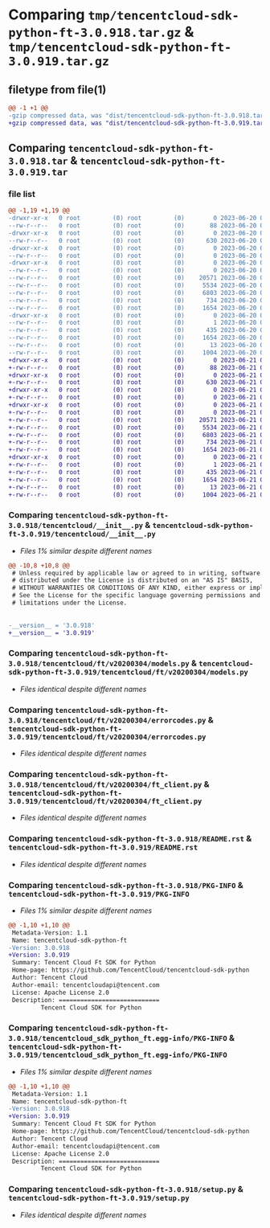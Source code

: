 # Comparing `tmp/tencentcloud-sdk-python-ft-3.0.918.tar.gz` & `tmp/tencentcloud-sdk-python-ft-3.0.919.tar.gz`

## filetype from file(1)

```diff
@@ -1 +1 @@
-gzip compressed data, was "dist/tencentcloud-sdk-python-ft-3.0.918.tar", last modified: Tue Jun 20 02:40:59 2023, max compression
+gzip compressed data, was "dist/tencentcloud-sdk-python-ft-3.0.919.tar", last modified: Wed Jun 21 00:27:36 2023, max compression
```

## Comparing `tencentcloud-sdk-python-ft-3.0.918.tar` & `tencentcloud-sdk-python-ft-3.0.919.tar`

### file list

```diff
@@ -1,19 +1,19 @@
-drwxr-xr-x   0 root         (0) root         (0)        0 2023-06-20 02:40:59.000000 tencentcloud-sdk-python-ft-3.0.918/
--rw-r--r--   0 root         (0) root         (0)       88 2023-06-20 02:40:59.000000 tencentcloud-sdk-python-ft-3.0.918/setup.cfg
-drwxr-xr-x   0 root         (0) root         (0)        0 2023-06-20 02:40:59.000000 tencentcloud-sdk-python-ft-3.0.918/tencentcloud/
--rw-r--r--   0 root         (0) root         (0)      630 2023-06-20 02:40:59.000000 tencentcloud-sdk-python-ft-3.0.918/tencentcloud/__init__.py
-drwxr-xr-x   0 root         (0) root         (0)        0 2023-06-20 02:40:59.000000 tencentcloud-sdk-python-ft-3.0.918/tencentcloud/ft/
--rw-r--r--   0 root         (0) root         (0)        0 2023-06-20 02:40:59.000000 tencentcloud-sdk-python-ft-3.0.918/tencentcloud/ft/__init__.py
-drwxr-xr-x   0 root         (0) root         (0)        0 2023-06-20 02:40:59.000000 tencentcloud-sdk-python-ft-3.0.918/tencentcloud/ft/v20200304/
--rw-r--r--   0 root         (0) root         (0)        0 2023-06-20 02:40:59.000000 tencentcloud-sdk-python-ft-3.0.918/tencentcloud/ft/v20200304/__init__.py
--rw-r--r--   0 root         (0) root         (0)    20571 2023-06-20 02:40:59.000000 tencentcloud-sdk-python-ft-3.0.918/tencentcloud/ft/v20200304/models.py
--rw-r--r--   0 root         (0) root         (0)     5534 2023-06-20 02:40:59.000000 tencentcloud-sdk-python-ft-3.0.918/tencentcloud/ft/v20200304/errorcodes.py
--rw-r--r--   0 root         (0) root         (0)     6803 2023-06-20 02:40:59.000000 tencentcloud-sdk-python-ft-3.0.918/tencentcloud/ft/v20200304/ft_client.py
--rw-r--r--   0 root         (0) root         (0)      734 2023-06-20 02:40:59.000000 tencentcloud-sdk-python-ft-3.0.918/README.rst
--rw-r--r--   0 root         (0) root         (0)     1654 2023-06-20 02:40:59.000000 tencentcloud-sdk-python-ft-3.0.918/PKG-INFO
-drwxr-xr-x   0 root         (0) root         (0)        0 2023-06-20 02:40:59.000000 tencentcloud-sdk-python-ft-3.0.918/tencentcloud_sdk_python_ft.egg-info/
--rw-r--r--   0 root         (0) root         (0)        1 2023-06-20 02:40:59.000000 tencentcloud-sdk-python-ft-3.0.918/tencentcloud_sdk_python_ft.egg-info/dependency_links.txt
--rw-r--r--   0 root         (0) root         (0)      435 2023-06-20 02:40:59.000000 tencentcloud-sdk-python-ft-3.0.918/tencentcloud_sdk_python_ft.egg-info/SOURCES.txt
--rw-r--r--   0 root         (0) root         (0)     1654 2023-06-20 02:40:59.000000 tencentcloud-sdk-python-ft-3.0.918/tencentcloud_sdk_python_ft.egg-info/PKG-INFO
--rw-r--r--   0 root         (0) root         (0)       13 2023-06-20 02:40:59.000000 tencentcloud-sdk-python-ft-3.0.918/tencentcloud_sdk_python_ft.egg-info/top_level.txt
--rw-r--r--   0 root         (0) root         (0)     1004 2023-06-20 02:40:59.000000 tencentcloud-sdk-python-ft-3.0.918/setup.py
+drwxr-xr-x   0 root         (0) root         (0)        0 2023-06-21 00:27:36.000000 tencentcloud-sdk-python-ft-3.0.919/
+-rw-r--r--   0 root         (0) root         (0)       88 2023-06-21 00:27:36.000000 tencentcloud-sdk-python-ft-3.0.919/setup.cfg
+drwxr-xr-x   0 root         (0) root         (0)        0 2023-06-21 00:27:36.000000 tencentcloud-sdk-python-ft-3.0.919/tencentcloud/
+-rw-r--r--   0 root         (0) root         (0)      630 2023-06-21 00:27:35.000000 tencentcloud-sdk-python-ft-3.0.919/tencentcloud/__init__.py
+drwxr-xr-x   0 root         (0) root         (0)        0 2023-06-21 00:27:36.000000 tencentcloud-sdk-python-ft-3.0.919/tencentcloud/ft/
+-rw-r--r--   0 root         (0) root         (0)        0 2023-06-21 00:27:35.000000 tencentcloud-sdk-python-ft-3.0.919/tencentcloud/ft/__init__.py
+drwxr-xr-x   0 root         (0) root         (0)        0 2023-06-21 00:27:36.000000 tencentcloud-sdk-python-ft-3.0.919/tencentcloud/ft/v20200304/
+-rw-r--r--   0 root         (0) root         (0)        0 2023-06-21 00:27:35.000000 tencentcloud-sdk-python-ft-3.0.919/tencentcloud/ft/v20200304/__init__.py
+-rw-r--r--   0 root         (0) root         (0)    20571 2023-06-21 00:27:35.000000 tencentcloud-sdk-python-ft-3.0.919/tencentcloud/ft/v20200304/models.py
+-rw-r--r--   0 root         (0) root         (0)     5534 2023-06-21 00:27:35.000000 tencentcloud-sdk-python-ft-3.0.919/tencentcloud/ft/v20200304/errorcodes.py
+-rw-r--r--   0 root         (0) root         (0)     6803 2023-06-21 00:27:35.000000 tencentcloud-sdk-python-ft-3.0.919/tencentcloud/ft/v20200304/ft_client.py
+-rw-r--r--   0 root         (0) root         (0)      734 2023-06-21 00:27:35.000000 tencentcloud-sdk-python-ft-3.0.919/README.rst
+-rw-r--r--   0 root         (0) root         (0)     1654 2023-06-21 00:27:36.000000 tencentcloud-sdk-python-ft-3.0.919/PKG-INFO
+drwxr-xr-x   0 root         (0) root         (0)        0 2023-06-21 00:27:36.000000 tencentcloud-sdk-python-ft-3.0.919/tencentcloud_sdk_python_ft.egg-info/
+-rw-r--r--   0 root         (0) root         (0)        1 2023-06-21 00:27:35.000000 tencentcloud-sdk-python-ft-3.0.919/tencentcloud_sdk_python_ft.egg-info/dependency_links.txt
+-rw-r--r--   0 root         (0) root         (0)      435 2023-06-21 00:27:35.000000 tencentcloud-sdk-python-ft-3.0.919/tencentcloud_sdk_python_ft.egg-info/SOURCES.txt
+-rw-r--r--   0 root         (0) root         (0)     1654 2023-06-21 00:27:35.000000 tencentcloud-sdk-python-ft-3.0.919/tencentcloud_sdk_python_ft.egg-info/PKG-INFO
+-rw-r--r--   0 root         (0) root         (0)       13 2023-06-21 00:27:35.000000 tencentcloud-sdk-python-ft-3.0.919/tencentcloud_sdk_python_ft.egg-info/top_level.txt
+-rw-r--r--   0 root         (0) root         (0)     1004 2023-06-21 00:27:35.000000 tencentcloud-sdk-python-ft-3.0.919/setup.py
```

### Comparing `tencentcloud-sdk-python-ft-3.0.918/tencentcloud/__init__.py` & `tencentcloud-sdk-python-ft-3.0.919/tencentcloud/__init__.py`

 * *Files 1% similar despite different names*

```diff
@@ -10,8 +10,8 @@
 # Unless required by applicable law or agreed to in writing, software
 # distributed under the License is distributed on an "AS IS" BASIS,
 # WITHOUT WARRANTIES OR CONDITIONS OF ANY KIND, either express or implied.
 # See the License for the specific language governing permissions and
 # limitations under the License.
 
 
-__version__ = '3.0.918'
+__version__ = '3.0.919'
```

### Comparing `tencentcloud-sdk-python-ft-3.0.918/tencentcloud/ft/v20200304/models.py` & `tencentcloud-sdk-python-ft-3.0.919/tencentcloud/ft/v20200304/models.py`

 * *Files identical despite different names*

### Comparing `tencentcloud-sdk-python-ft-3.0.918/tencentcloud/ft/v20200304/errorcodes.py` & `tencentcloud-sdk-python-ft-3.0.919/tencentcloud/ft/v20200304/errorcodes.py`

 * *Files identical despite different names*

### Comparing `tencentcloud-sdk-python-ft-3.0.918/tencentcloud/ft/v20200304/ft_client.py` & `tencentcloud-sdk-python-ft-3.0.919/tencentcloud/ft/v20200304/ft_client.py`

 * *Files identical despite different names*

### Comparing `tencentcloud-sdk-python-ft-3.0.918/README.rst` & `tencentcloud-sdk-python-ft-3.0.919/README.rst`

 * *Files identical despite different names*

### Comparing `tencentcloud-sdk-python-ft-3.0.918/PKG-INFO` & `tencentcloud-sdk-python-ft-3.0.919/PKG-INFO`

 * *Files 1% similar despite different names*

```diff
@@ -1,10 +1,10 @@
 Metadata-Version: 1.1
 Name: tencentcloud-sdk-python-ft
-Version: 3.0.918
+Version: 3.0.919
 Summary: Tencent Cloud Ft SDK for Python
 Home-page: https://github.com/TencentCloud/tencentcloud-sdk-python
 Author: Tencent Cloud
 Author-email: tencentcloudapi@tencent.com
 License: Apache License 2.0
 Description: ============================
         Tencent Cloud SDK for Python
```

### Comparing `tencentcloud-sdk-python-ft-3.0.918/tencentcloud_sdk_python_ft.egg-info/PKG-INFO` & `tencentcloud-sdk-python-ft-3.0.919/tencentcloud_sdk_python_ft.egg-info/PKG-INFO`

 * *Files 1% similar despite different names*

```diff
@@ -1,10 +1,10 @@
 Metadata-Version: 1.1
 Name: tencentcloud-sdk-python-ft
-Version: 3.0.918
+Version: 3.0.919
 Summary: Tencent Cloud Ft SDK for Python
 Home-page: https://github.com/TencentCloud/tencentcloud-sdk-python
 Author: Tencent Cloud
 Author-email: tencentcloudapi@tencent.com
 License: Apache License 2.0
 Description: ============================
         Tencent Cloud SDK for Python
```

### Comparing `tencentcloud-sdk-python-ft-3.0.918/setup.py` & `tencentcloud-sdk-python-ft-3.0.919/setup.py`

 * *Files identical despite different names*

